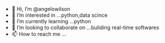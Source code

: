 - 👋 Hi, I’m @angelowilson
- 👀 I’m interested in ...python,data scince
- 🌱 I’m currently learning ...python
- 💞️ I’m looking to collaborate on ...buliding real-time softwares
- 📫 How to reach me ...

<!---
angelowilson/angelowilson is a ✨ special ✨ repository because its `README.md` (this file) appears on your GitHub profile.
You can click the Preview link to take a look at your changes.
--->
